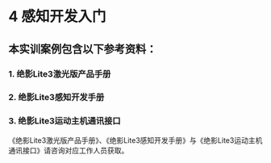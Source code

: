 # 4 感知开发入门
## 本实训案例包含以下参考资料：
### 1. 绝影Lite3激光版产品手册
### 2. 绝影Lite3感知开发手册
### 3. 绝影Lite3运动主机通讯接口
《绝影Lite3激光版产品手册》、《绝影Lite3感知开发手册》与《绝影Lite3运动主机通讯接口》请咨询对应工作人员获取。